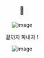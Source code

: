 <div align = center> <h2>🙌</h2></div>


<div align = center>
  
![image](https://github.com/amazon7737/amazon7737/assets/76634341/5d6ae63b-e857-4170-a03e-8e856b70bc53)

<p>끝까지 파내자 !</p>


  
![image](https://github.com/amazon7737/amazon7737/assets/76634341/5ac80a85-3180-49ec-9a34-e4739169372d)

</div>



